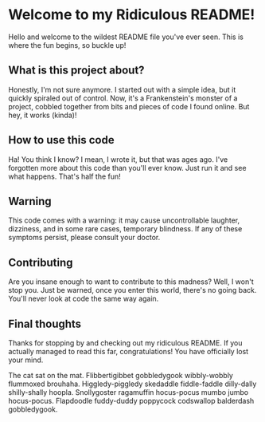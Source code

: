 # **Welcome to my Ridiculous README!**
Hello and welcome to the wildest README file you've ever seen. This is where the fun begins, so buckle up!

## **What is this project about?**
Honestly, I'm not sure anymore. I started out with a simple idea, but it quickly spiraled out of control. Now, it's a Frankenstein's monster of a project, cobbled together from bits and pieces of code I found online. But hey, it works (kinda)!

## **How to use this code**
Ha! You think I know? I mean, I wrote it, but that was ages ago. I've forgotten more about this code than you'll ever know. Just run it and see what happens. That's half the fun!

## **Warning**
This code comes with a warning: it may cause uncontrollable laughter, dizziness, and in some rare cases, temporary blindness. If any of these symptoms persist, please consult your doctor.

## **Contributing**
Are you insane enough to want to contribute to this madness? Well, I won't stop you. Just be warned, once you enter this world, there's no going back. You'll never look at code the same way again.

## **Final thoughts**
Thanks for stopping by and checking out my ridiculous README. If you actually managed to read this far, congratulations! You have officially lost your mind.

The cat sat on the mat. Flibbertigibbet gobbledygook wibbly-wobbly flummoxed brouhaha. Higgledy-piggledy skedaddle fiddle-faddle dilly-dally shilly-shally hoopla. Snollygoster ragamuffin hocus-pocus mumbo jumbo hocus-pocus. Flapdoodle fuddy-duddy poppycock codswallop balderdash gobbledygook.